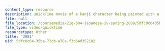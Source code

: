 ```yaml
---
content_type: resource
description: QuickTime movie of a kanji character being painted with a brush.
file: null
file_location: /coursemedia/21g-504-japanese-iv-spring-2009/5dfc0c0435ba73cba78af3c64d352182_3981.mov
file_type: video/quicktime
resourcetype: Other
title: '3981'
uid: 5dfc0c04-35ba-73cb-a78a-f3c64d352182
---
```

